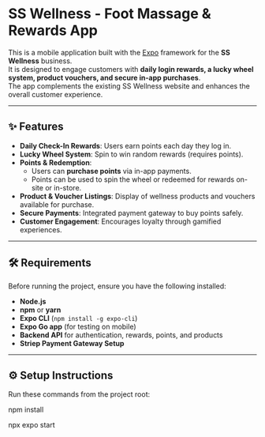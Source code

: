 # SS Wellness - Foot Massage & Rewards App

This is a mobile application built with the [Expo](https://expo.dev/) framework for the **SS Wellness** business.  
It is designed to engage customers with **daily login rewards, a lucky wheel system, product vouchers, and secure in-app purchases**.  
The app complements the existing SS Wellness website and enhances the overall customer experience.

---

## ✨ Features

- **Daily Check-In Rewards**: Users earn points each day they log in.
- **Lucky Wheel System**: Spin to win random rewards (requires points).
- **Points & Redemption**:  
  - Users can **purchase points** via in-app payments.  
  - Points can be used to spin the wheel or redeemed for rewards on-site or in-store.
- **Product & Voucher Listings**: Display of wellness products and vouchers available for purchase.
- **Secure Payments**: Integrated payment gateway to buy points safely.
- **Customer Engagement**: Encourages loyalty through gamified experiences.

---

## 🛠 Requirements

Before running the project, ensure you have the following installed:

- **Node.js**
- **npm** or **yarn**  
- **Expo CLI** (`npm install -g expo-cli`)  
- **Expo Go app** (for testing on mobile)  
- **Backend API** for authentication, rewards, points, and products  
- **Striep Payment Gateway Setup**  

---

## ⚙️ Setup Instructions

Run these commands from the project root:

npm install

npx expo start
